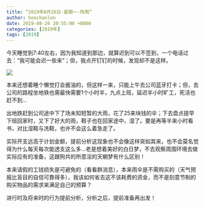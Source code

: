```yaml
---
title: “2019年8月26日-星期一-阵雨”
author: hoochanlon
date: 2019-08-26 20:55:00 +0800
categories: [2019年]
tags: [2019]
---
```

今天睡觉到7:40左右，因为我知道到那边，就算迟到可以不签到，一个电话过去：“我可能会迟一些来”；但，我点开钉钉的时候，发现却不是这样。

![ ](https://i.loli.net/2021/04/04/uSWXLrPDeGh3m2O.jpg)

<!-- more -->

本来还想着睡个懒觉打会酱油的，但这样一来，只能上午去公司蓝牙打卡；但，去公司的路程坐地铁也需最快需要1个小时半，九点上班，延迟半小时旷工，死活也赶不到...

出地跌赶到公司途中下了场未知短暂的大雨，花了25来块钱的伞；下去盘点提早下班回家时，又下了好大的雨，鞋子也在回家途中，湿了。要是再等半来小时看书，对比湿鞋与洗鞋，也许不会这么着急走了。

实际开支远高于计划金额，提前分析这现象也不会像这样突如其来，也不会莫名觉得为什么每天每次能透支这么多...老是想着美好的白日梦，不去观察周围环境去做实际应有的准备，这跟狗共的所意淫的天朝梦有什么区别！

本来请假的工钱损失是可避免的（看看群消息），本来雨伞是不需购买的（天气预报比盲目的自信可靠得多），我该如何省去这不该耗费的资金，而不是刻意节制的购买物品的需求来满足自己的预算？

进行时及将来时的行为提前分析，分析之后，提前准备再出发！
